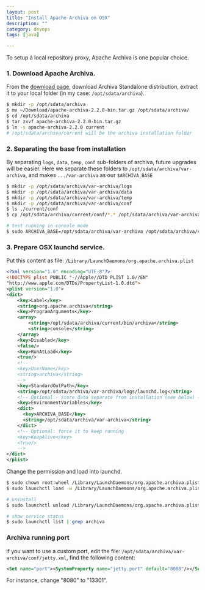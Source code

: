```yaml
---
layout: post
title: "Install Apache Archiva on OSX"
description: ""
category: devops
tags: [java]

---
```


To setup a local repository proxy, Apache Archiva is one popular choice.

### 1. Download Apache Archiva.

From the [download page](http://archiva.apache.org/download.cgi), download Archiva Standalone distribution, extract it to your local folder (in my case: `/opt/sdata/archiva`).

```bash
$ mkdir -p /opt/sdata/archiva
$ mv ~/Download/apache-archiva-2.2.0-bin.tar.gz /opt/sdata/archiva/
$ cd /opt/sdata/archiva
$ tar zxvf apache-archiva-2.2.0-bin.tar.gz
$ ln -s apache-archiva-2.2.0 current
# /opt/sdata/archiva/current will be the archiva installation folder
```

### 2. Separating the base from installation

By separating `logs`, `data`, `temp`, `conf` sub-folders of archiva, future upgrades will be easier. Here we separate these folders to `/opt/sdata/archiva/var-archiva`, and makes `.../var-archiva` as our `$ARCHIVA_BASE`

```bash
$ mkdir -p /opt/sdata/archiva/var-archiva/logs
$ mkdir -p /opt/sdata/archiva/var-archiva/data
$ mkdir -p /opt/sdata/archiva/var-archiva/temp
$ mkdir -p /opt/sdata/archiva/var-archiva/conf
$ ls ./current/conf
$ cp /opt/sdata/archiva/current/conf/*.* /opt/sdata/archiva/var-archiva/conf/

# test running in console mode
$ sudo ARCHIVA_BASE=/opt/sdata/archiva/var-archiva /opt/sdata/archiva/current/bin/archiva console
```

### 3. Prepare OSX launchd service.

Put this content as file: `/Library/LaunchDaemons/org.apache.archiva.plist`

```xml
<?xml version="1.0" encoding="UTF-8"?>
<!DOCTYPE plist PUBLIC "-//Apple//DTD PLIST 1.0//EN"
"http://www.apple.com/DTDs/PropertyList-1.0.dtd">
<plist version="1.0">
<dict>
    <key>Label</key>
    <string>org.apache.archiva</string>
    <key>ProgramArguments</key>
    <array>
        <string>/opt/sdata/archiva/current/bin/archiva</string>
        <string>console</string>
    </array>
    <key>Disabled</key>
    <false/>
    <key>RunAtLoad</key>
    <true/>
    <!--    
    <key>UserName</key>
    <string>archiva</string>
    -->
    <key>StandardOutPath</key>
    <string>/opt/sdata/archiva/var-archiva/logs/launchd.log</string>
    <!-- Optional - store data separate from installation (see below) -->
    <key>EnvironmentVariables</key>
    <dict>
      <key>ARCHIVA_BASE</key>
      <string>/opt/sdata/archiva/var-archiva</string>
    </dict>
    <!-- Optional: force it to keep running
    <key>KeepAlive</key>
    <true/>
    -->
</dict>
</plist>
```

Change the permission and load into launchd.

```bash
$ sudo chown root:wheel /Library/LaunchDaemons/org.apache.archiva.plist
$ sudo launchctl load -w /Library/LaunchDaemons/org.apache.archiva.plist

# uninstall
$ sudo launchctl unload /Library/LaunchDaemons/org.apache.archiva.plist

# show service status
$ sudo launchctl list | grep archiva
```

### Archiva running port

if you want to use a custom port, edit the file: `/opt/sdata/archiva/var-archiva/conf/jetty.xml`, find the following content:

```xml
<Set name="port"><SystemProperty name="jetty.port" default="8080"/></Set>
```

For instance, change "8080" to "13301".

